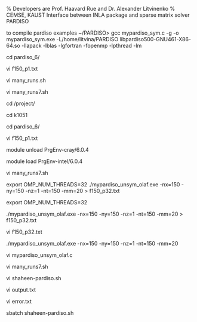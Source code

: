 % Developers are Prof. Haavard Rue and Dr. Alexander Litvinenko
% CEMSE, KAUST
Interface between INLA package and sparse matrix solver PARDISO

to compile pardiso examples
~/PARDISO> gcc mypardiso_sym.c -g -o mypardiso_sym.exe -L/home/litvina/PARDISO libpardiso500-GNU461-X86-64.so -llapack -lblas  -lgfortran -fopenmp -lpthread -lm



cd pardiso_6/

vi f150_p1.txt

vi many_runs.sh

vi many_runs7.sh

cd /project/

cd k1051

cd pardiso_6/


vi f150_p1.txt

module unload PrgEnv-cray/6.0.4

module load PrgEnv-intel/6.0.4

vi many_runs7.sh

export OMP_NUM_THREADS=32
./mypardiso_unsym_olaf.exe -nx=150 -ny=150 -nz=1 -nt=150 -mm=20 > f150_p32.txt

export OMP_NUM_THREADS=32

./mypardiso_unsym_olaf.exe -nx=150 -ny=150 -nz=1 -nt=150 -mm=20 > f150_p32.txt

vi f150_p32.txt

./mypardiso_unsym_olaf.exe -nx=150 -ny=150 -nz=1 -nt=150 -mm=20 

vi mypardiso_unsym_olaf.c

vi many_runs7.sh

vi shaheen-pardiso.sh

vi output.txt

vi error.txt

sbatch shaheen-pardiso.sh
